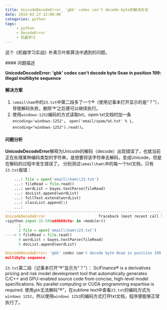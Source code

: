 ```yaml
---
title: UnicodeDecodeError_ 'gbk' codec can't decode byte的解决办法
date: 2019-03-27 12:00:00
categories: python
tags:
     - python
     - DecodeError
     - 机器学习
---
```


这个《机器学习实战》朴素贝叶斯算法中遇到的问题。

<!-- more -->

﻿#### 问题描述

**UnicodeDecodeError: 'gbk' codec can't decode byte 0xae in position 199: illegal multibyte sequence**

#### 解决方案
1. `\email\ham`中的`23.txt`中第二段多了一个®（使用记事本打开显示的是“？”），导致解码失败，删除‘®’之后便可以继续执行。
2. 使用`windows-1252`编码的方式读取txt，open txt文档时加一条`encoding='windows-1252'`，
`open('email/spam/%d.txt' % i, encoding="windows-1252").read()`。

#### 问题分析
**UnicodeDecodeError**解释为Unicode的解码（decode）出现错误了，也就当前正在处理某种编码类型的字符串，是想要将该字符串去解码，变成Unicode，但是在解码的过程中发生错误了。
分别测试`\email\ham\`中的每一个txt文档，只有`23.txt`报错：
```python
    ...: file = open('email\\ham\\23.txt')
    ...: fileRead = file.read()
    ...: wordList = bayes.textParse(fileRead)
    ...: docList.append(wordList)
    ...: fullText.extend(wordList)
    ...: classList.append(1)
    ...:
---------------------------------------------------------------------------
UnicodeDecodeError                        Traceback (most recent call last)
<ipython-input-33-598ed4b80c9a> in <module>()
      1
      2 file = open('email\\ham\\23.txt')
----> 3 fileRead = file.read()
      4 wordList = bayes.textParse(fileRead)
      5 docList.append(wordList)

UnicodeDecodeError: 'gbk' codec can't decode byte 0xae in position 199: illegal
multibyte sequence
```
`23.txt`第二段（记事本打开“®”显示为“？”）：
SciFinance® is a derivatives pricing and risk model development tool that automatically generates C/C++ and GPU-enabled source code from concise, high-level model specifications. No parallel computing or CUDA programming expertise is required.
使用`gbk`无法解码“®”，在sublime text中查看`23.txt`的编码方式为`windows 1252`，所以使用`windows 1252`的编码方式打开txt文档，程序便能够正常执行了。
